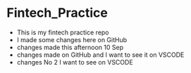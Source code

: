 # Fintech_Practice
* This is my fintech practice repo 
* I made some changes here on GitHub
* changes made this afternoon 10 Sep
* changes made on GitHub and I want to see it on VSCODE
* changes No 2 I want to see on VSCODE
